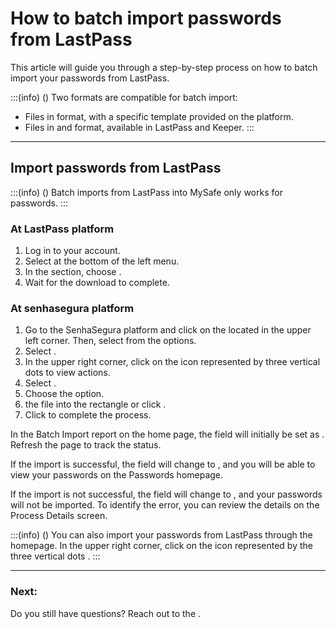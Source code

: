 # How to batch import passwords from LastPass 

This article will guide you through a step-by-step process on how to batch import your passwords from LastPass.

:::(info) ()
Two formats are compatible for batch import:
* Files in  format, with a specific template provided on the platform.
* Files in  and  format, available in LastPass and Keeper.
:::
***
## Import passwords from LastPass

:::(info) ()
Batch imports from LastPass into MySafe only works for passwords.
:::
### At LastPass platform

1. Log in to your  account.
2. Select  at the bottom of the left menu.
3. In the  section, choose .
4. Wait for the download to complete.

### At senhasegura platform

1. Go to the SenhaSegura platform and click on the  located in the upper left corner. Then, select  from the options.
2. Select .
3. In the upper right corner, click on the icon represented by three vertical dots  to view actions.
4. Select .
5. Choose the  option.
6.  the file into the rectangle or click .
7. Click  to complete the process.

In the Batch Import report on the home page, the  field will initially be set as . Refresh the page to track the status.

If the import is successful, the  field will change to , and you will be able to view your passwords on the Passwords homepage.

If the import is not successful, the  field will change to , and your passwords will not be imported. To identify the error, you can review the details on the Process Details screen.

:::(info) ()
You can also import your passwords from LastPass through the  homepage. In the upper right corner, click on the icon represented by the three vertical dots .
:::
***
### Next:


Do you still have questions? Reach out to the .